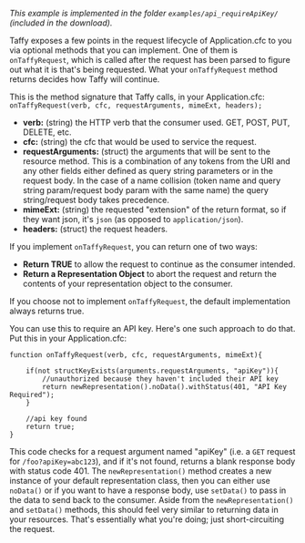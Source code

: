 _This example is implemented in the folder `examples/api_requireApiKey/` (included in the download)._

Taffy exposes a few points in the request lifecycle of Application.cfc to you via optional methods that you can implement. One of them is `onTaffyRequest`, which is called after the request has been parsed to figure out what it is that's being requested. What your `onTaffyRequest` method returns decides how Taffy will continue.

This is the method signature that Taffy calls, in your Application.cfc: `onTaffyRequest(verb, cfc, requestArguments, mimeExt, headers);`

* **verb:** (string) the HTTP verb that the consumer used. GET, POST, PUT, DELETE, etc.
* **cfc:** (string) the cfc that would be used to service the request.
* **requestArguments:** (struct) the arguments that will be sent to the resource method. This is a combination of any tokens from the URI and any other fields either defined as query string parameters or in the request body. In the case of a name collision (token name and query string param/request body param with the same name) the query string/request body takes precedence.
* **mimeExt:** (string) the requested "extension" of the return format, so if they want json, it's `json` (as opposed to `application/json`).
* **headers:** (struct) the request headers.

If you implement `onTaffyRequest`, you can return one of two ways:

* **Return TRUE** to allow the request to continue as the consumer intended.
* **Return a Representation Object** to abort the request and return the contents of your representation object to the consumer.

If you choose not to implement `onTaffyRequest`, the default implementation always returns true.

You can use this to require an API key. Here's one such approach to do that. Put this in your Application.cfc:

```cfs
function onTaffyRequest(verb, cfc, requestArguments, mimeExt){

	if(not structKeyExists(arguments.requestArguments, "apiKey")){
		//unauthorized because they haven't included their API key
		return newRepresentation().noData().withStatus(401, "API Key Required");
	}

	//api key found
	return true;
}
```

This code checks for a request argument named "apiKey" (i.e. a `GET` request for `/foo?apiKey=abc123`), and if it's not found, returns a blank response body with status code 401. The `newRepresentation()` method creates a new instance of your default representation class, then you can either use `noData()` or if you want to have a response body, use `setData()` to pass in the data to send back to the consumer. Aside from the `newRepresentation()` and `setData()` methods, this should feel very similar to returning data in your resources. That's essentially what you're doing; just short-circuiting the request.